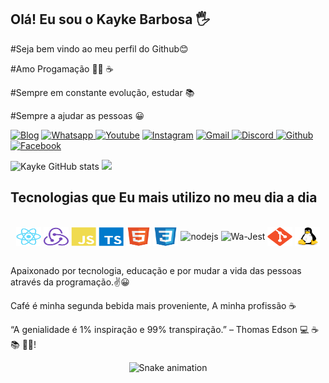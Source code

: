 ## Olá! Eu sou o Kayke Barbosa  🖐️

#Seja bem  vindo ao meu perfil do Github😊

#Amo Progamação 👨‍💻 ☕

#Sempre em  constante evolução, estudar 📚

#Sempre a ajudar as pessoas 😀

[![Blog](https://img.shields.io/website?label=Kayke-t.i&style=for-the-badge&url=https://sujeitoprogramador.com/)](?)
[![Whatsapp](https://img.shields.io/badge/WhatsApp-25D366?style=for-the-badge&logo=whatsapp&logoColor=white) ](?)
[![Youtube](https://img.shields.io/badge/YouTube-FF0000?style=for-the-badge&logo=youtube&logoColor=white)](?)
[![Instagram](https://img.shields.io/badge/Instagram-E4405F?style=for-the-badge&logo=instagram&logoColor=white)](?)
[![Gmail](https://img.shields.io/badge/Gmail-D14836?style=for-the-badge&logo=gmail&logoColor=white) ](?)
[![Discord](https://img.shields.io/badge/Discord-7289DA?style=for-the-badge&logo=discord&logoColor=white) ](?)
[![Github](https://img.shields.io/badge/GitHub-100000?style=for-the-badge&logo=github&logoColor=white) ](?)
[![Facebook](https://img.shields.io/badge/Facebook-1877F2?style=for-the-badge&logo=facebook&logoColor=white) ](?)




![Kayke GitHub stats](https://github-readme-stats.vercel.app/api?username=kayke-ti&show_icons=true&theme=react&count_private=true)
    <img height="150em" src="https://github-readme-stats.vercel.app/api/top-langs/?username=kayke-ti&theme=react&hide_border=false&&layout=compact"/>
  </a>
</div>

## Tecnologias que Eu mais utilizo no meu dia a dia 

<div align="center" valign="top"><br>
  <img align="center" alt="React" height="30" width="40" src="https://raw.githubusercontent.com/devicons/devicon/master/icons/react/react-original.svg">
  <img align="center" alt="Redux" height="30" width="40" src="https://raw.githubusercontent.com/devicons/devicon/master/icons/redux/redux-original.svg">
  <img align="center" alt="Js" height="30" width="40" src="https://raw.githubusercontent.com/devicons/devicon/master/icons/javascript/javascript-plain.svg">
  <img align="center" alt="Js" height="30" width="40" src="https://raw.githubusercontent.com/devicons/devicon/master/icons/typescript/typescript-plain.svg">
  <img align="center" alt="HTML" height="30" width="40" src="https://raw.githubusercontent.com/devicons/devicon/master/icons/html5/html5-original.svg">
  <img align="center" alt="CSS" height="30" width="40" src="https://raw.githubusercontent.com/devicons/devicon/master/icons/css3/css3-original.svg">
  <img align="center" alt="nodejs" height="30" width="40" src="https://cdn.worldvectorlogo.com/logos/nodejs-icon.svg">
  <img align="center" alt="Wa-Jest" height="30" width="40" src="https://cdn.jsdelivr.net/gh/devicons/devicon/icons/jest/jest-plain.svg">
  <img align="center" alt="git" height="30" width="40" src="https://raw.githubusercontent.com/devicons/devicon/master/icons/git/git-original.svg">
  <img align="center" alt="linux" height="30" width="40" src="https://raw.githubusercontent.com/devicons/devicon/master/icons/linux/linux-original.svg">
</div><br>

Apaixonado por tecnologia, educação e por mudar a vida das pessoas através da programação.✌😀

Café é minha segunda bebida mais proveniente, A minha profissão ☕

 “A genialidade é 1% inspiração e 99% transpiração.” – Thomas Edson  💻 ☕ 📚 👨‍💻!
 
 
<div align="center">
  
  ![Snake animation](https://github.com/danielbped/danielbped/blob/output/github-contribution-grid-snake.svg)
  
</div>

